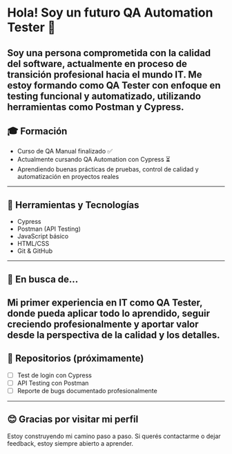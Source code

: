 # Hola! Soy un futuro QA Automation Tester 🚀

Soy una persona comprometida con la calidad del software, actualmente en proceso de transición profesional hacia el mundo IT. 
Me estoy formando como QA Tester con enfoque en testing funcional y automatizado, utilizando herramientas como Postman y Cypress.
---
## 🎓 Formación

* Curso de QA Manual finalizado ✅
* Actualmente cursando QA Automation con Cypress ⏳
* Aprendiendo buenas prácticas de pruebas, control de calidad y automatización en proyectos reales
---
## 🔧 Herramientas y Tecnologías

* Cypress
* Postman (API Testing)
* JavaScript básico
* HTML/CSS
* Git & GitHub
---
## 🚪 En busca de...

Mi primer experiencia en IT como QA Tester, donde pueda aplicar todo lo aprendido, seguir creciendo profesionalmente y aportar valor desde la perspectiva de la calidad y los detalles.
---
## 📂 Repositorios (próximamente)

* [ ] Test de login con Cypress
* [ ] API Testing con Postman
* [ ] Reporte de bugs documentado profesionalmente

---
## 😊 Gracias por visitar mi perfil

Estoy construyendo mi camino paso a paso. Si querés contactarme o dejar feedback, estoy siempre abierto a aprender.


<!---
LuisPradoQA/LuisPradoQA is a ✨ special ✨ repository because its `README.md` (this file) appears on your GitHub profile.
You can click the Preview link to take a look at your changes.
--->
